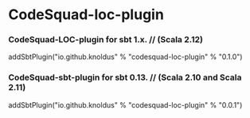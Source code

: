 # CodeSquad-loc-plugin

### CodeSquad-LOC-plugin for sbt 1.x. // (Scala 2.12)

addSbtPlugin("io.github.knoldus" % "codesquad-loc-plugin" % "0.1.0")

### CodeSquad-sbt-plugin for sbt 0.13. // (Scala 2.10 and Scala 2.11)

addSbtPlugin("io.github.knoldus" % "codesquad-loc-plugin" % "0.0.1")
